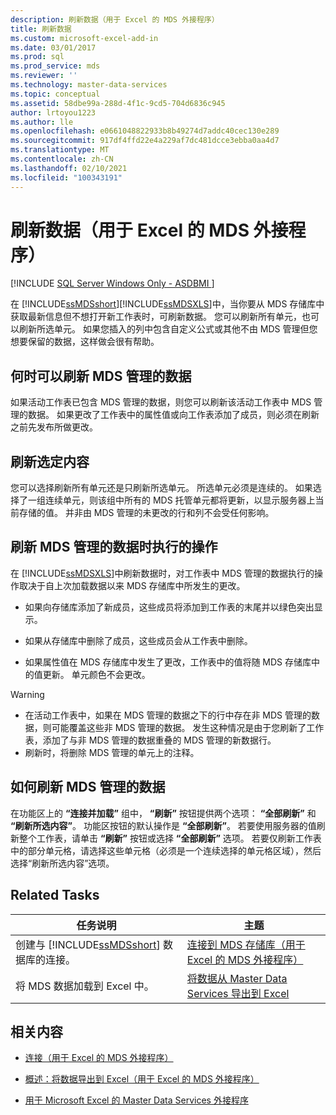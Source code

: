 ```yaml
---
description: 刷新数据（用于 Excel 的 MDS 外接程序）
title: 刷新数据
ms.custom: microsoft-excel-add-in
ms.date: 03/01/2017
ms.prod: sql
ms.prod_service: mds
ms.reviewer: ''
ms.technology: master-data-services
ms.topic: conceptual
ms.assetid: 58dbe99a-288d-4f1c-9cd5-704d6836c945
author: lrtoyou1223
ms.author: lle
ms.openlocfilehash: e0661048822933b8b49274d7addc40cec130e289
ms.sourcegitcommit: 917df4ffd22e4a229af7dc481dcce3ebba0aa4d7
ms.translationtype: MT
ms.contentlocale: zh-CN
ms.lasthandoff: 02/10/2021
ms.locfileid: "100343191"
---
```

# <a name="refreshing-data-mds-add-in-for-excel"></a>刷新数据（用于 Excel 的 MDS 外接程序）

[!INCLUDE [SQL Server Windows Only - ASDBMI ](../../includes/applies-to-version/sql-windows-only-asdbmi.md)]

  在 [!INCLUDE[ssMDSshort](../../includes/ssmdsshort-md.md)][!INCLUDE[ssMDSXLS](../../includes/ssmdsxls-md.md)]中，当你要从 MDS 存储库中获取最新信息但不想打开新工作表时，可刷新数据。 您可以刷新所有单元，也可以刷新所选单元。 如果您插入的列中包含自定义公式或其他不由 MDS 管理但您想要保留的数据，这样做会很有帮助。  
  
## <a name="when-you-can-refresh-mds-managed-data"></a>何时可以刷新 MDS 管理的数据  
 如果活动工作表已包含 MDS 管理的数据，则您可以刷新该活动工作表中 MDS 管理的数据。 如果更改了工作表中的属性值或向工作表添加了成员，则必须在刷新之前先发布所做更改。  
  
## <a name="refreshing-a-selection"></a>刷新选定内容  
 您可以选择刷新所有单元还是只刷新所选单元。 所选单元必须是连续的。 如果选择了一组连续单元，则该组中所有的 MDS 托管单元都将更新，以显示服务器上当前存储的值。 并非由 MDS 管理的未更改的行和列不会受任何影响。  
  
## <a name="what-happens-when-you-refresh-mds-managed-data"></a>刷新 MDS 管理的数据时执行的操作  
 在 [!INCLUDE[ssMDSXLS](../../includes/ssmdsxls-md.md)]中刷新数据时，对工作表中 MDS 管理的数据执行的操作取决于自上次加载数据以来 MDS 存储库中所发生的更改。  
  
-   如果向存储库添加了新成员，这些成员将添加到工作表的末尾并以绿色突出显示。  
  
-   如果从存储库中删除了成员，这些成员会从工作表中删除。  
  
-   如果属性值在 MDS 存储库中发生了更改，工作表中的值将随 MDS 存储库中的值更新。 单元颜色不会更改。  
  
> [!WARNING]
>  -   在活动工作表中，如果在 MDS 管理的数据之下的行中存在非 MDS 管理的数据，则可能覆盖这些非 MDS 管理的数据。 发生这种情况是由于您刷新了工作表，添加了与非 MDS 管理的数据重叠的 MDS 管理的新数据行。  
> -   刷新时，将删除 MDS 管理的单元上的注释。  
  
## <a name="how-to-refresh-mds-managed-data"></a>如何刷新 MDS 管理的数据  
 在功能区上的 **“连接并加载”** 组中， **“刷新”** 按钮提供两个选项： **“全部刷新”** 和 **“刷新所选内容”**。 功能区按钮的默认操作是 **“全部刷新”**。 若要使用服务器的值刷新整个工作表，请单击 **“刷新”** 按钮或选择 **“全部刷新”** 选项。 若要仅刷新工作表中的部分单元格，请选择这些单元格（必须是一个连续选择的单元格区域），然后选择“刷新所选内容”选项。  
  
## <a name="related-tasks"></a>Related Tasks  
  
|任务说明|主题|  
|----------------------|-----------|  
|创建与 [!INCLUDE[ssMDSshort](../../includes/ssmdsshort-md.md)] 数据库的连接。|[连接到 MDS 存储库（用于 Excel 的 MDS 外接程序）](../../master-data-services/microsoft-excel-add-in/connect-to-an-mds-repository-mds-add-in-for-excel.md)|  
|将 MDS 数据加载到 Excel 中。|[将数据从 Master Data Services 导出到 Excel](../../master-data-services/microsoft-excel-add-in/export-data-to-excel-from-master-data-services.md)|  
  
## <a name="related-content"></a>相关内容  
  
-   [连接（用于 Excel 的 MDS 外接程序）](../../master-data-services/microsoft-excel-add-in/connections-mds-add-in-for-excel.md)  
  
-   [概述：将数据导出到 Excel（用于 Excel 的 MDS 外接程序）](../../master-data-services/microsoft-excel-add-in/overview-exporting-data-to-excel-mds-add-in-for-excel.md)  
  
-   [用于 Microsoft Excel 的 Master Data Services 外接程序](../../master-data-services/microsoft-excel-add-in/master-data-services-add-in-for-microsoft-excel.md)  
  
  
